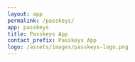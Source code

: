 ```yaml
---
layout: app
permalink: /passkeys/
app: passkeys
title: Passkeys App
contact_prefix: Passkeys App
logo: /assets/images/passkeys-logo.png
---
```


